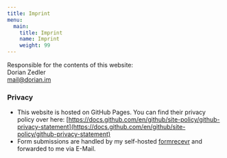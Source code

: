 ```yaml
---
title: Imprint
menu:
  main:
    title: Imprint
    name: Imprint
    weight: 99
---
```


Responsible for the contents of this website:  
Dorian Zedler  
mail@dorian.im  

### Privacy
- This website is hosted on GitHub Pages. You can find their privacy policy over here: [https://docs.github.com/en/github/site-policy/github-privacy-statement](https://docs.github.com/en/github/site-policy/github-privacy-statement)
- Form submissions are handled by my self-hosted [formrecevr](https://github.com/dorianim/formrecevr) and forwarded to me via E-Mail.
